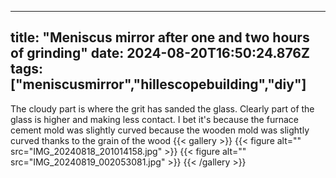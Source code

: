 
---
title: "Meniscus mirror after one and two hours of grinding"
date: 2024-08-20T16:50:24.876Z
tags: ["meniscusmirror","hillescopebuilding","diy"]
---
The cloudy part is where the grit has sanded the glass. Clearly part of the glass is higher and making less contact. I bet it's because the furnace cement mold was slightly curved because the wooden mold was slightly curved thanks to the grain of the wood
{{< gallery >}}
{{< figure alt="" src="IMG_20240818_201014158.jpg" >}}
{{< figure alt="" src="IMG_20240819_002053081.jpg" >}}
{{< /gallery >}}


